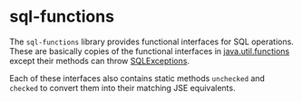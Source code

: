 # sql-functions

The `sql-functions` library provides functional interfaces for SQL operations. These are basically copies of the functional interfaces in [java.util.functions](https://docs.oracle.com/javase/8/docs/api/java/util/function/package-summary.html) except their methods can throw [SQLExceptions](https://docs.oracle.com/javase/8/docs/api/java/sql/SQLException.html).

Each of these interfaces also contains static methods `unchecked` and `checked` to convert them into their matching JSE equivalents.
